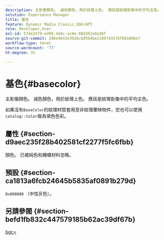```yaml
---
description: 主影像顏色。 減色顏色，用於紋理上色。 應該是紋理影像中的平均主色。
solution: Experience Manager
title: 基色
feature: Dynamic Media Classic,SDK/API
role: Developer,User
exl-id: 57de25f9-ed99-4d4c-ac0e-08d382e8a36f
source-git-commit: 206e4643e3926cb85b4be2189743578f88180be7
workflow-type: tm+mt
source-wordcount: '77'
ht-degree: 3%

---
```


# 基色{#basecolor}

主影像顏色。 減色顏色，用於紋理上色。 應該是紋理影像中的平均主色。

如果沒有`BaseColor`的紋理材質套用至非紋理暈映物件，您也可以使用`catalog::Color`做為填色色彩。

## 屬性 {#section-d9aec235f28b402581cf2277f5fc6fbb}

顏色。 已被純色和機櫃材料忽略。

## 預設 {#section-ca1813a6fcb24645b5835af0891b279d}

`0x808080` （中性灰色）。

## 另請參閱 {#section-befd1fb832c447579185b62ac39df67b}

[bgc=](../../../../../ir-api/http-protocol/image-rendering-api-ref/c-ir-http-protocol-ref/c-ir-http-protocol-command-reference/r-ir-bgc.md#reference-3f5c78cea01c4a85aa582076d23aebb0)
